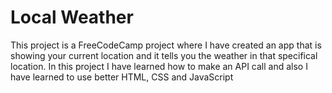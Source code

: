 # Local Weather
This project is a FreeCodeCamp project where I have created an app that is showing your current location and it tells you the weather in that specifical location.
In this project I have learned how to make an API call and also I have learned to use better HTML, CSS and JavaScript